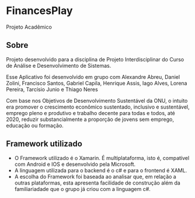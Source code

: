 # FinancesPlay
Projeto Acadêmico

## Sobre

Projeto desenvolvido para a disciplina de Projeto Interdisciplinar do 
Curso de Análise e Desenvolvimento de Sistemas.

Esse Aplicativo foi desenvolvido em grupo com Alexandre Abreu, Daniel Zolini, Francisco Santos, Gabriel Capila, 
Henrique Assis, Iago Alves, Lorena Pereira, Tarcísio Junio e Thiago Neres

Com base nos Objetivos de Desenvolvimento Sustentável da ONU, o intuito era promover o crescimento econômico sustentado, inclusivo e sustentável, emprego
pleno e produtivo e trabalho decente para todas e todos, até 2020, reduzir substancialmente a proporção de jovens sem emprego, educação ou formação. 

## Framework utilizado

- O Framework utilizado é o Xamarin. É
multiplataforma, isto é, compatível com Android e
IOS e desenvolvido pela Microsoft.
- A linguagem utilizada para o backend é o c# e para
o frontend é XAML.
- A escolha do Framework foi baseada ao analisar
que, em relação a outras plataformas, esta
apresenta facilidade de construção além da
familiariadade que o grupo já criou com a
linguagem c#.
